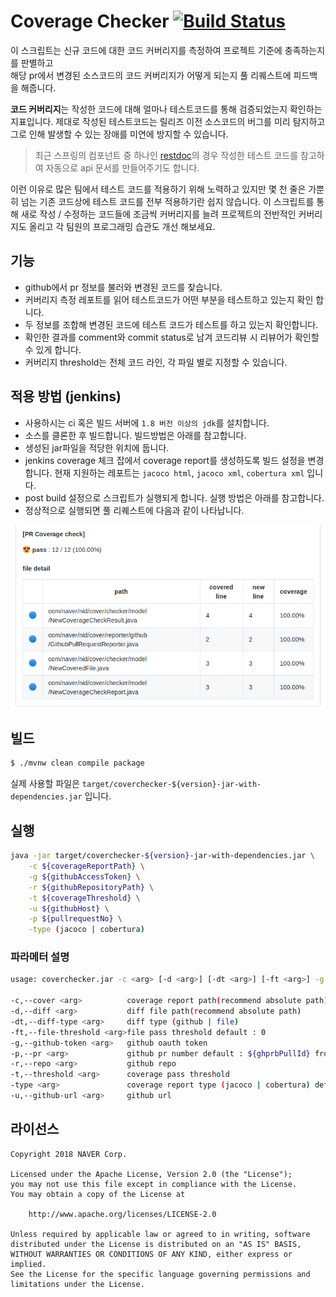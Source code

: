 # Coverage Checker [![Build Status](https://travis-ci.org/naver/cover-checker.svg?branch=master)](https://travis-ci.org/naver/cover-checker)

이 스크립트는 신규 코드에 대한 코드 커버리지를 측정하여 프로젝트 기준에 충족하는지를 판별하고  
해당 pr에서 변경된 소스코드의 코드 커버리지가 어떻게 되는지 풀 리퀘스트에 피드백을 해줍니다.

**코드 커버리지**는 작성한 코드에 대해 얼마나 테스트코드를 통해 검증되었는지 확인하는 지표입니다.
제대로 작성된 테스트코드는 릴리즈 이전 소스코드의 버그를 미리 탐지하고 
그로 인해 발생할 수 있는 장애를 미연에 방지할 수 있습니다.

> 최근 스프링의 컴포넌트 중 하나인 [restdoc](https://www.baeldung.com/spring-rest-docs)의 경우 작성한 
테스트 코드를 참고하여 자동으로 api 문서를 만들어주기도 합니다.

이런 이유로 많은 팀에서 테스트 코드를 적용하기 위해 노력하고 있지만 
몇 천 줄은 가뿐히 넘는 기존 코드상에 테스트 코드를 전부 적용하기란 쉽지 않습니다.
이 스크립트를 통해 새로 작성 / 수정하는 코드들에 조금씩 커버리지를 늘려 
프로젝트의 전반적인 커버리지도 올리고 각 팀원의 프로그래밍 습관도 개선 해보세요.

## 기능

- github에서 pr 정보를 불러와 변경된 코드를 찾습니다.
- 커버리지 측정 레포트를 읽어 테스트코드가 어떤 부분을 테스트하고 있는지 확인 합니다.
- 두 정보를 조합해 변경된 코드에 테스트 코드가 테스트를 하고 있는지 확인합니다.
- 확인한 결과를 comment와 commit status로 남겨 코드리뷰 시 리뷰어가 확인할 수 있게 합니다.
- 커버리지 threshold는 전체 코드 라인, 각 파일 별로 지정할 수 있습니다.

## 적용 방법 (jenkins)

- 사용하시는 ci 혹은 빌드 서버에 `1.8 버전 이상의 jdk`를 설치합니다.
- 소스를 클론한 후 빌드합니다. 빌드방법은 아래를 참고합니다.
- 생성된 jar파일을 적당한 위치에 둡니다.
- jenkins coverage 체크 잡에서 coverage report를 생성하도록 빌드 설정을 변경합니다. 현재 지원하는 레포트는 `jacoco html`, `jacoco xml`, `cobertura xml` 입니다.
- post build 설정으로 스크립트가 실행되게 합니다. 실행 방법은 아래를 참고합니다.
- 정상적으로 실행되면 풀 리퀘스트에 다음과 같이 나타납니다.

![example](doc/example.png)


## 빌드

```sh
$ ./mvnw clean compile package
```

실제 사용할 파일은 `target/coverchecker-${version}-jar-with-dependencies.jar` 입니다.

## 실행

```sh
java -jar target/coverchecker-${version}-jar-with-dependencies.jar \
    -c ${coverageReportPath} \
    -g ${githubAccessToken} \
    -r ${githubRepositoryPath} \
    -t ${coverageThreshold} \
    -u ${githubHost} \
    -p ${pullrequestNo} \
    -type (jacoco | cobertura)
```

### 파라메터 설명
```sh
usage: coverchecker.jar -c <arg> [-d <arg>] [-dt <arg>] [-ft <arg>] -g <arg> [-p <arg>] -r <arg> -t <arg> [-type <arg>] -u <arg>

-c,--cover <arg>          coverage report path(recommend absolute path)
-d,--diff <arg>           diff file path(recommend absolute path)
-dt,--diff-type <arg>     diff type (github | file)
-ft,--file-threshold <arg>file pass threshold default : 0
-g,--github-token <arg>   github oauth token
-p,--pr <arg>             github pr number default : ${ghprbPullId} from github pull request builder
-r,--repo <arg>           github repo
-t,--threshold <arg>      coverage pass threshold
-type <arg>               coverage report type (jacoco | cobertura) default : jacoco
-u,--github-url <arg>     github url
```

## 라이선스

```
Copyright 2018 NAVER Corp.

Licensed under the Apache License, Version 2.0 (the "License");
you may not use this file except in compliance with the License.
You may obtain a copy of the License at

    http://www.apache.org/licenses/LICENSE-2.0

Unless required by applicable law or agreed to in writing, software
distributed under the License is distributed on an "AS IS" BASIS,
WITHOUT WARRANTIES OR CONDITIONS OF ANY KIND, either express or implied.
See the License for the specific language governing permissions and
limitations under the License.
```
